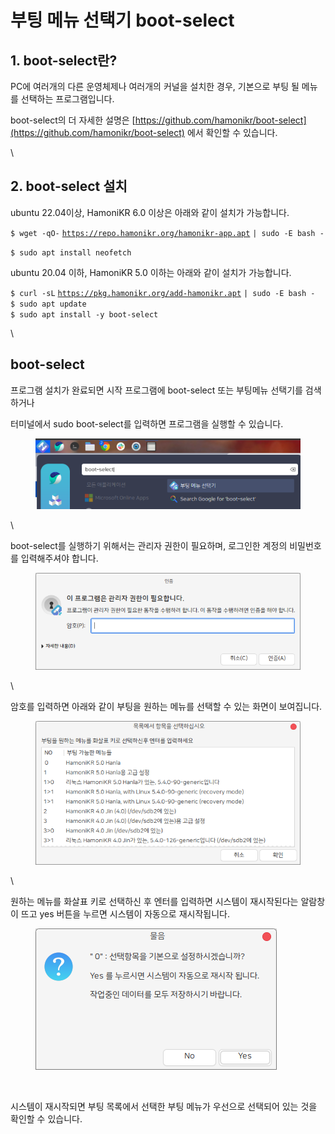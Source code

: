 # 부팅 메뉴 선택기 boot-select

## 1. boot-select란?

PC에 여러개의 다른 운영체제나 여러개의 커널을 설치한 경우, 기본으로 부팅 될 메뉴를 선택하는 프로그램입니다.

boot-select의 더 자세한 설명은 [https://github.com/hamonikr/boot-select](https://github.com/hamonikr/boot-select) 에서 확인할 수 있습니다.

\


## 2. boot-select 설치

&#x20;ubuntu 22.04이상, HamoniKR 6.0 이상은 아래와 같이 설치가 가능합니다.&#x20;

`$ wget -qO-` [`https://repo.hamonikr.org/hamonikr-app.apt`](https://repo.hamonikr.org/hamonikr-app.apt) `| sudo -E bash -`

`$ sudo apt install neofetch`



ubuntu 20.04 이하, HamoniKR 5.0 이하는 아래와 같이 설치가 가능합니다.

`$ curl -sL` [`https://pkg.hamonikr.org/add-hamonikr.apt`](https://pkg.hamonikr.org/add-hamonikr.apt) `| sudo -E bash -`\
`$ sudo apt update`\
`$ sudo apt install -y boot-select`

\


## boot-select &#x20;

프로그램 설치가 완료되면 시작 프로그램에  boot-select 또는 부팅메뉴 선택기를 검색하거나

터미널에서 sudo boot-select를 입력하면 프로그램을 실행할 수 있습니다.&#x20;

<figure><img src="../../.gitbook/assets/1 (15).png" alt=""><figcaption></figcaption></figure>

\


boot-select를 실행하기 위해서는 관리자 권한이 필요하며, 로그인한 계정의 비밀번호를 입력해주셔야 합니다.

<figure><img src="../../.gitbook/assets/2 (9).png" alt=""><figcaption></figcaption></figure>

\


암호를 입력하면 아래와 같이 부팅을 원하는 메뉴를 선택할 수 있는 화면이 보여집니다.&#x20;

<figure><img src="../../.gitbook/assets/3 (10).png" alt=""><figcaption></figcaption></figure>

\


원하는 메뉴를 화살표 키로 선택하신 후 엔터를 입력하면 시스템이 재시작된다는 알람창이 뜨고 yes 버튼을 누르면 시스템이 자동으로 재시작됩니다.&#x20;

<figure><img src="../../.gitbook/assets/4 (10).png" alt=""><figcaption><p><br></p></figcaption></figure>

시스템이 재시작되면 부팅 목록에서 선택한 부팅 메뉴가 우선으로 선택되어 있는 것을 확인할 수 있습니다.&#x20;
